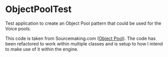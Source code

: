 # ObjectPoolTest
Test application to create an Object Pool pattern that could be used for the Voice pools.

This code is taken from Sourcemaking.com ([Object Pool](https://sourcemaking.com/design_patterns/object_pool)).
The code has been refactored to work within multiple classes and is setup to how I intend to make use of it within the engine.
